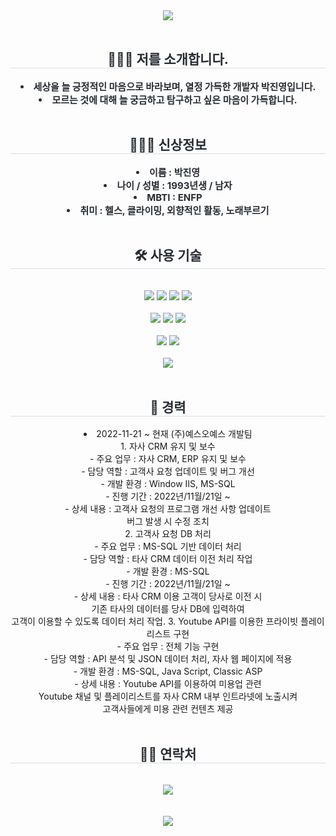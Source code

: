 <div align= "center">
    <img src="https://capsule-render.vercel.app/api?type=waving&color=gradient&height=120&text=Welcome%20to%20Hecarim's&animation=fadeIn&fontColor=000000&fontSize=50" />
</div>
<br>
<div align= "center"> 
    <h2 style="border-bottom: 1px solid #d8dee4; color: #282d33;"> 🙋🏻‍♂️ 저를 소개합니다. </h2>  
    <div style="font-weight: 700; font-size: 15px; text-align: center; color: #282d33;">
        <li> 세상을 늘 긍정적인 마음으로 바라보며, 열정 가득한 개발자 박진영입니다.</li>
        <li> 모르는 것에 대해 늘 궁금하고 탐구하고 싶은 마음이 가득합니다. </li>
    </div> 
</div>
<br>
<div align= "center"> 
    <h2 style="border-bottom: 1px solid #d8dee4; color: #282d33;"> 🕵🏻‍♂️ 신상정보 </h2>  
    <div style="font-weight: 700; font-size: 15px; text-align: center; color: #282d33;">
        <li> 이름 : 박진영 </li>
        <li> 나이 / 성별 : 1993년생 / 남자 </li>
        <li> MBTI : ENFP </li>
        <li> 취미 : 헬스, 클라이밍, 외향적인 활동, 노래부르기 </li>
    </div> 
</div>
<br>
<div align= "center">
    <h2 style="border-bottom: 1px solid #d8dee4; color: #282d33;"> 🛠️ 사용 기술 </h2>
    <br> 
    <div style="margin: 0 auto; text-align: center;" align= "center">
        <img src="https://img.shields.io/badge/CSS3-1572B6?style=for-the-badge&logo=CSS3&logoColor=white">
        <img src="https://img.shields.io/badge/jQuery-0769AD?style=for-the-badge&logo=jQuery&logoColor=white">
        <img src="https://img.shields.io/badge/Javascript-F7DF1E?style=for-the-badge&logo=Javascript&logoColor=white">
        <img src="https://img.shields.io/badge/HTML5-E34F26?style=for-the-badge&logo=HTML5&logoColor=white">
        <br><br>
        <img src="https://img.shields.io/badge/Java-007396?style=for-the-badge&logo=Java&logoColor=white">
        <img src="https://img.shields.io/badge/Spring-6DB33F?style=for-the-badge&logo=Spring&logoColor=white">
        <img src="https://img.shields.io/badge/asp-181717?style=for-the-badge&logo=asp&logoColor=white">
        <br><br>
        <img src="https://img.shields.io/badge/MySQL-4479A1?style=for-the-badge&logo=MySQL&logoColor=white">
        <img src="https://img.shields.io/badge/Microsoft%20SQL%20Server-CC2927?style=for-the-badge&logo=microsoft%20sql%20server&logoColor=white">
        <br><br>
        <img src="https://img.shields.io/badge/Github-181717?style=for-the-badge&logo=Github&logoColor=white">
    </div>
</div>
<br>
<div align="center">
    <h2 style="border-bottom: 1px solid #d8dee4; color: #282d33;"> 👔 경력 </h2>
    <li>2022-11-21 ~ 현재 (주)예스오예스 개발팀<br>
    1. 자사 CRM 유지 및 보수<br>
    - 주요 업무 : 자사 CRM, ERP 유지 및 보수<br>
    - 담당 역할 : 고객사 요청 업데이트 및 버그 개선<br>
    - 개발 환경  : Window IIS, MS-SQL<br>
    - 진행 기간 : 2022년/11월/21일 ~ <br>
    - 상세 내용 : 고객사 요청의 프로그램 개선 사항 업데이트<br> 버그 발생 시 수정 조치<br>
    2. 고객사 요청 DB 처리<br>
    - 주요 업무 : MS-SQL 기반 데이터 처리<br>
    - 담당 역할 : 타사 CRM 데이터 이전 처리 작업<br>
    - 개발 환경  : MS-SQL<br>
    - 진행 기간 : 2022년/11월/21일 ~<br>
    - 상세 내용 : 타사 CRM 이용 고객이 당사로 이전 시 <br>기존 타사의 데이터를 당사 DB에 입력하여<br>고객이 이용할 수 있도록 데이터 처리 작업.
    3. Youtube API를 이용한 프라이빗 플레이리스트 구현<br>
    - 주요 업무 : 전체 기능 구현<br>
    - 담당 역할 : API 분석 및 JSON 데이터 처리, 자사 웹 페이지에 적용<br>
    - 개발 환경  : MS-SQL, Java Script, Classic ASP<br>
    - 상세 내용 : Youtube API를 이용하여 미용업 관련 <br>Youtube 채널 및 플레이리스트를 자사 CRM 내부 인트라넷에 노출시켜<br> 고객사들에게 미용 관련 컨텐츠 제공
    </li>
</div>
<br>
<div align= "center">
<h2 style="border-bottom: 1px solid #d8dee4; color: #282d33;"> 🧑‍💻 연락처 </h2>
    <br> 
    <div align= "center">
        <a href=https://www.instagram.com/jinn.young062/>
            <img src="https://img.shields.io/badge/Instagram-E4405F?style=for-the-badge&logo=Instagram&logoColor=white&link=https://www.instagram.com/jinn.young062/">
        </a>
    </div>
    <br> 
    <div align= "center">
    </div> 
</div>
<br>
<div align="center">    
    <img src="https://capsule-render.vercel.app/api?type=waving&height=90&section=footer" />    
</div>
